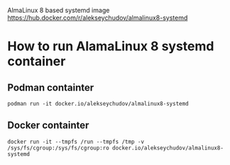 AlmaLinux 8 based systemd image https://hub.docker.com/r/alekseychudov/almalinux8-systemd

# How to run AlamaLinux 8 systemd container

## Podman containter

```
podman run -it docker.io/alekseychudov/almalinux8-systemd
```

## Docker containter

```
docker run -it --tmpfs /run --tmpfs /tmp -v /sys/fs/cgroup:/sys/fs/cgroup:ro docker.io/alekseychudov/almalinux8-systemd
```
